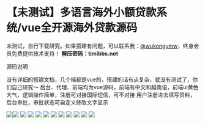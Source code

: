 # 【未测试】多语言海外小额贷款系统/vue全开源海外贷款源码

未测试，自行下载研究。如果搭建有问题，可以联系我：[@wukongymw](http://t.me/wukongymw)，终身会员免费提供技术支持！
**解压密码：timibbs.net**

源码说明

没有详细的搭建文档，几个端都是vue的，搭建的话有点复杂，就没有测试了，你们自己研究～
后台、代理、前端均为vue源码，前端有中文和越南语，前端ui黄色大气，逻辑操作简单，注册可对接国际短信，可不对接
用户注册进去填写资料，后台审批，审批状态可自定义修改文字显示

[![](https://wukongymw.com/wp-content/uploads/2024/04/da95467a734fbdc.png)](https://wukongymw.com/wp-content/uploads/2024/04/da95467a734fbdc.png)[![](https://wukongymw.com/wp-content/uploads/2024/04/e9b4bfca7c3fb5e.png)](https://wukongymw.com/wp-content/uploads/2024/04/e9b4bfca7c3fb5e.png)
[![](https://wukongymw.com/wp-content/uploads/2024/04/bcabb85ae001192.png)](https://wukongymw.com/wp-content/uploads/2024/04/bcabb85ae001192.png)
[![](https://wukongymw.com/wp-content/uploads/2024/04/317ba021b4938d9.png)](https://wukongymw.com/wp-content/uploads/2024/04/317ba021b4938d9.png)
[![](https://wukongymw.com/wp-content/uploads/2024/04/9d31ce8360ba558.png)](https://wukongymw.com/wp-content/uploads/2024/04/9d31ce8360ba558.png)
[![](https://wukongymw.com/wp-content/uploads/2024/04/efd4551a3709782.png)](https://wukongymw.com/wp-content/uploads/2024/04/efd4551a3709782.png)
[![](https://wukongymw.com/wp-content/uploads/2024/04/e25ad78a813b4e5.png)](https://wukongymw.com/wp-content/uploads/2024/04/e25ad78a813b4e5.png)
[![](https://wukongymw.com/wp-content/uploads/2024/04/b1dc23a70c8175e.png)](https://wukongymw.com/wp-content/uploads/2024/04/b1dc23a70c8175e.png)
[![](https://wukongymw.com/wp-content/uploads/2024/04/6e1d9ef3dbbb047.png)](https://wukongymw.com/wp-content/uploads/2024/04/6e1d9ef3dbbb047.png)
[![](https://wukongymw.com/wp-content/uploads/2024/04/c592996151b5d8d.png)](https://wukongymw.com/wp-content/uploads/2024/04/c592996151b5d8d.png)
[![](https://wukongymw.com/wp-content/uploads/2024/04/65a74b135f33417.png)](https://wukongymw.com/wp-content/uploads/2024/04/65a74b135f33417.png)
[![](https://wukongymw.com/wp-content/uploads/2024/04/a079383a44b4502.png)](https://wukongymw.com/wp-content/uploads/2024/04/a079383a44b4502.png)